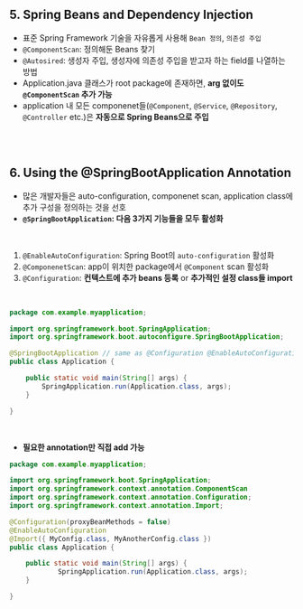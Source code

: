 ## **5. Spring Beans and Dependency Injection**

- 표준 Spring Framework 기술을 자유롭게 사용해 <code>Bean 정의</code>, <code>의존성 주입</code>
- <code>@ComponentScan</code>: 정의해둔 Beans 찾기
- <code>@Autosired</code>: 생성자 주입, 생성자에 의존성 주입을 받고자 하는 field를 나열하는 방법
- Application.java 클래스가 root package에 존재하면, **arg 없이도 <code>@ComponentScan</code> 추가 가능**
- application 내 모든 componenet들(<code>@Component</code>, <code>@Service</code>, <code>@Repository</code>, <code>@Controller</code> etc.)은 **자동으로 Spring Beans으로 주입**

<br>
<br>

## **6. Using the @SpringBootApplication Annotation**

- 많은 개발자들은 auto-configuration, componenet scan, application class에 추가 구성을 정의하는 것을 선호
- **<code>@SpringBootApplication</code>: 다음 3가지 기능들을 모두 활성화**

<br>

1. <code>@EnableAutoConfiguration</code>: Spring Boot의 <code>auto-configuration</code> 활성화
2. <code>@ComponenetScan</code>: app이 위치한 package에서 <code>@Component</code> scan 활성화
3. <code>@Configuration</code>: **컨텍스트에 추가 beans 등록** or **추가적인 설정 class들 import**

<br>

```java
package com.example.myapplication;

import org.springframework.boot.SpringApplication;
import org.springframework.boot.autoconfigure.SpringBootApplication;

@SpringBootApplication // same as @Configuration @EnableAutoConfiguration @ComponentScan
public class Application {

    public static void main(String[] args) {
        SpringApplication.run(Application.class, args);
    }

}
```

<br>

- **필요한 annotation만 직접 add 가능**

```java
package com.example.myapplication;

import org.springframework.boot.SpringApplication;
import org.springframework.context.annotation.ComponentScan
import org.springframework.context.annotation.Configuration;
import org.springframework.context.annotation.Import;

@Configuration(proxyBeanMethods = false)
@EnableAutoConfiguration
@Import({ MyConfig.class, MyAnotherConfig.class })
public class Application {

    public static void main(String[] args) {
            SpringApplication.run(Application.class, args);
    }

}
```

<br>
<br>
